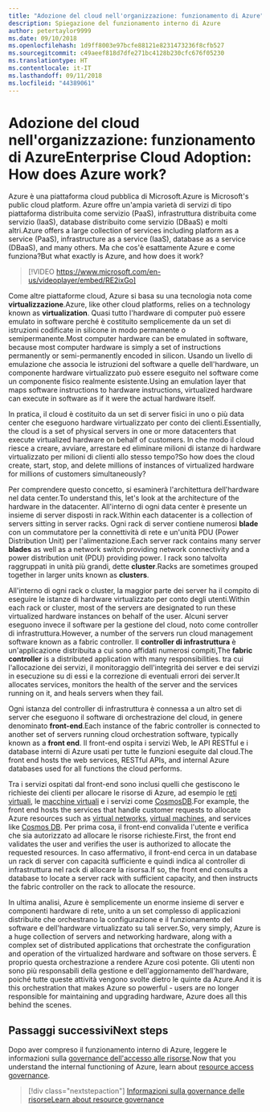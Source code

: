 ```yaml
---
title: "Adozione del cloud nell'organizzazione: funzionamento di Azure"
description: Spiegazione del funzionamento interno di Azure
author: petertaylor9999
ms.date: 09/10/2018
ms.openlocfilehash: 1d9ff8003e97bcfe88121e8231473236f8cfb527
ms.sourcegitcommit: c49aeef818d7dfe271bc4128b230cfc676f05230
ms.translationtype: HT
ms.contentlocale: it-IT
ms.lasthandoff: 09/11/2018
ms.locfileid: "44389061"
---
```

# <a name="enterprise-cloud-adoption-how-does-azure-work"></a><span data-ttu-id="48236-103">Adozione del cloud nell'organizzazione: funzionamento di Azure</span><span class="sxs-lookup"><span data-stu-id="48236-103">Enterprise Cloud Adoption: How does Azure work?</span></span>

<span data-ttu-id="48236-104">Azure è una piattaforma cloud pubblica di Microsoft.</span><span class="sxs-lookup"><span data-stu-id="48236-104">Azure is Microsoft's public cloud platform.</span></span> <span data-ttu-id="48236-105">Azure offre un'ampia varietà di servizi di tipo piattaforma distribuita come servizio (PaaS), infrastruttura distribuita come servizio (IaaS), database distribuito come servizio (DBaaS) e molti altri.</span><span class="sxs-lookup"><span data-stu-id="48236-105">Azure offers a large collection of services including platform as a service (PaaS), infrastructure as a service (IaaS), database as a service (DBaaS), and many others.</span></span> <span data-ttu-id="48236-106">Ma che cos'è esattamente Azure e come funziona?</span><span class="sxs-lookup"><span data-stu-id="48236-106">But what exactly is Azure, and how does it work?</span></span>

> [!VIDEO https://www.microsoft.com/en-us/videoplayer/embed/RE2ixGo] 

<span data-ttu-id="48236-107">Come altre piattaforme cloud, Azure si basa su una tecnologia nota come **virtualizzazione**.</span><span class="sxs-lookup"><span data-stu-id="48236-107">Azure, like other cloud platforms, relies on a technology known as **virtualization**.</span></span> <span data-ttu-id="48236-108">Quasi tutto l'hardware di computer può essere emulato in software perché è costituito semplicemente da un set di istruzioni codificate in silicone in modo permanente o semipermanente.</span><span class="sxs-lookup"><span data-stu-id="48236-108">Most computer hardware can be emulated in software, because most computer hardware is simply a set of instructions permanently or semi-permanently encoded in silicon.</span></span> <span data-ttu-id="48236-109">Usando un livello di emulazione che associa le istruzioni del software a quelle dell'hardware, un componente hardware virtualizzato può essere eseguito nel software come un componente fisico realmente esistente.</span><span class="sxs-lookup"><span data-stu-id="48236-109">Using an emulation layer that maps software instructions to hardware instructions, virtualized hardware can execute in software as if it were the actual hardware itself.</span></span>

<span data-ttu-id="48236-110">In pratica, il cloud è costituito da un set di server fisici in uno o più data center che eseguono hardware virtualizzato per conto dei clienti.</span><span class="sxs-lookup"><span data-stu-id="48236-110">Essentially, the cloud is a set of physical servers in one or more datacenters that execute virtualized hardware on behalf of customers.</span></span> <span data-ttu-id="48236-111">In che modo il cloud riesce a creare, avviare, arrestare ed eliminare milioni di istanze di hardware virtualizzato per milioni di clienti allo stesso tempo?</span><span class="sxs-lookup"><span data-stu-id="48236-111">So how does the cloud create, start, stop, and delete millions of instances of virtualized hardware for millions of customers simultaneously?</span></span>

<span data-ttu-id="48236-112">Per comprendere questo concetto, si esaminerà l'architettura dell'hardware nel data center.</span><span class="sxs-lookup"><span data-stu-id="48236-112">To understand this, let's look at the architecture of the hardware in the datacenter.</span></span>  <span data-ttu-id="48236-113">All'interno di ogni data center è presente un insieme di server disposti in rack.</span><span class="sxs-lookup"><span data-stu-id="48236-113">Within each datacenter is a collection of servers sitting in server racks.</span></span> <span data-ttu-id="48236-114">Ogni rack di server contiene numerosi **blade** con un commutatore per la connettività di rete e un'unità PDU (Power Distribution Unit) per l'alimentazione.</span><span class="sxs-lookup"><span data-stu-id="48236-114">Each server rack contains many server **blades** as well as a network switch providing network connectivity and a power distribution unit (PDU) providing power.</span></span> <span data-ttu-id="48236-115">I rack sono talvolta raggruppati in unità più grandi, dette **cluster**.</span><span class="sxs-lookup"><span data-stu-id="48236-115">Racks are sometimes grouped together in larger units known as **clusters**.</span></span> 

<span data-ttu-id="48236-116">All'interno di ogni rack o cluster, la maggior parte dei server ha il compito di eseguire le istanze di hardware virtualizzato per conto degli utenti.</span><span class="sxs-lookup"><span data-stu-id="48236-116">Within each rack or cluster, most of the servers are designated to run these virtualized hardware instances on behalf of the user.</span></span> <span data-ttu-id="48236-117">Alcuni server eseguono invece il software per la gestione del cloud, noto come controller di infrastruttura.</span><span class="sxs-lookup"><span data-stu-id="48236-117">However, a number of the servers run cloud management software known as a fabric controller.</span></span> <span data-ttu-id="48236-118">Il **controller di infrastruttura** è un'applicazione distribuita a cui sono affidati numerosi compiti,</span><span class="sxs-lookup"><span data-stu-id="48236-118">The **fabric controller** is a distributed application with many responsibilities.</span></span> <span data-ttu-id="48236-119">tra cui l'allocazione dei servizi, il monitoraggio dell'integrità dei server e dei servizi in esecuzione su di essi e la correzione di eventuali errori dei server.</span><span class="sxs-lookup"><span data-stu-id="48236-119">It allocates services, monitors the health of the server and the services running on it, and heals servers when they fail.</span></span>

<span data-ttu-id="48236-120">Ogni istanza del controller di infrastruttura è connessa a un altro set di server che eseguono il software di orchestrazione del cloud, in genere denominato **front-end**.</span><span class="sxs-lookup"><span data-stu-id="48236-120">Each instance of the fabric controller is connected to another set of servers running cloud orchestration software, typically known as a **front end**.</span></span> <span data-ttu-id="48236-121">Il front-end ospita i servizi Web, le API RESTful e i database interni di Azure usati per tutte le funzioni eseguite dal cloud.</span><span class="sxs-lookup"><span data-stu-id="48236-121">The front end hosts the web services, RESTful APIs, and internal Azure databases used for all functions the cloud performs.</span></span> 

<span data-ttu-id="48236-122">Tra i servizi ospitati dal front-end sono inclusi quelli che gestiscono le richieste dei clienti per allocare le risorse di Azure, ad esempio le [reti virtuali][vnet], le [macchine virtuali][vms] e i servizi come [CosmosDB][cosmosdb].</span><span class="sxs-lookup"><span data-stu-id="48236-122">For example, the front end hosts the services that handle customer requests to allocate Azure resources such as [virtual networks][vnet], [virtual machines][vms], and services like [Cosmos DB][cosmosdb].</span></span> <span data-ttu-id="48236-123">Per prima cosa, il front-end convalida l'utente e verifica che sia autorizzato ad allocare le risorse richieste.</span><span class="sxs-lookup"><span data-stu-id="48236-123">First, the front end validates the user and verifies the user is authorized to allocate the requested resources.</span></span> <span data-ttu-id="48236-124">In caso affermativo, il front-end cerca in un database un rack di server con capacità sufficiente e quindi indica al controller di infrastruttura nel rack di allocare la risorsa.</span><span class="sxs-lookup"><span data-stu-id="48236-124">If so, the front end consults a database to locate a server rack with sufficient capacity, and then instructs the fabric controller on the rack to allocate the resource.</span></span>

<span data-ttu-id="48236-125">In ultima analisi, Azure è semplicemente un enorme insieme di server e componenti hardware di rete, unito a un set complesso di applicazioni distribuite che orchestrano la configurazione e il funzionamento del software e dell'hardware virtualizzato su tali server.</span><span class="sxs-lookup"><span data-stu-id="48236-125">So, very simply, Azure is a huge collection of servers and networking hardware, along with a complex set of distributed applications that orchestrate the configuration and operation of the virtualized hardware and software on those servers.</span></span> <span data-ttu-id="48236-126">È proprio questa orchestrazione a rendere Azure così potente. Gli utenti non sono più responsabili della gestione e dell'aggiornamento dell'hardware, poiché tutte queste attività vengono svolte dietro le quinte da Azure.</span><span class="sxs-lookup"><span data-stu-id="48236-126">And it is this orchestration that makes Azure so powerful - users are no longer responsible for maintaining and upgrading hardware, Azure does all this behind the scenes.</span></span> 

## <a name="next-steps"></a><span data-ttu-id="48236-127">Passaggi successivi</span><span class="sxs-lookup"><span data-stu-id="48236-127">Next steps</span></span>

<span data-ttu-id="48236-128">Dopo aver compreso il funzionamento interno di Azure, leggere le informazioni sulla [governance dell'accesso alle risorse](what-is-governance.md).</span><span class="sxs-lookup"><span data-stu-id="48236-128">Now that you understand the internal functioning of Azure, learn about [resource access governance](what-is-governance.md).</span></span> 

> [!div class="nextstepaction"]
> [<span data-ttu-id="48236-129">Informazioni sulla governance delle risorse</span><span class="sxs-lookup"><span data-stu-id="48236-129">Learn about resource governance</span></span>](what-is-governance.md)

<!-- Links -->

[cosmosdb]: /azure/cosmos-db/introduction
[docs-add-users-to-aad]: /azure/active-directory/add-users-azure-active-directory?toc=/azure/architecture/cloud-adoption-guide/toc.json
[vms]: /azure/virtual-machines/
[vnet]: /azure/virtual-network/virtual-networks-overview
